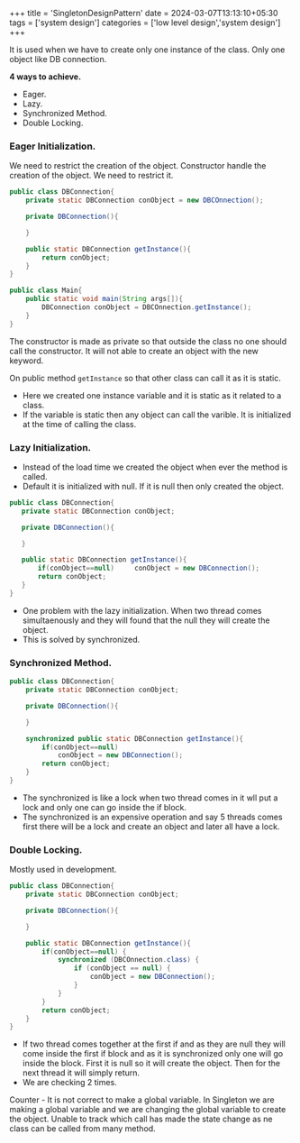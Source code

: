 +++
title = 'SingletonDesignPattern'
date = 2024-03-07T13:13:10+05:30
tags = ['system design']
categories = ['low level design','system design']
+++

It is used when we have to create only one instance of the class.
Only one object like DB connection.

**4 ways to achieve.**
- Eager.
- Lazy.
- Synchronized Method.
- Double Locking.

### Eager Initialization.

We need to restrict the creation of the object. Constructor handle the creation of the object. We need to restrict it.

```java
public class DBConnection{
    private static DBConnection conObject = new DBCOnnection();

    private DBConnection(){

    }

    public static DBConnection getInstance(){
        return conObject;
    }
}
```

```java
public class Main{
    public static void main(String args[]){
        DBConnection conObject = DBCOnnection.getInstance();
    }
}
```
The constructor is made as private so that outside the class no one should call the constructor. It will not able to create an object with the new keyword.

On public method `getInstance` so that other class can call it as it is static.
- Here we created one instance variable and it is static as it related to a class.
- If the variable is static then any object can call the varible. It is initialized at the time of calling the class.


### Lazy Initialization.
- Instead of the load time we created the object when ever the method is called.
- Default it is initialized with null. If it is null then only created the object.
 ```java
 public class DBConnection{
    private static DBConnection conObject;

    private DBConnection(){

    }

    public static DBConnection getInstance(){
        if(conObject==null)     conObject = new DBConnection();
        return conObject;
    }
}
```
- One problem with the lazy initialization. When two thread comes simultaenously and they will found that the null they will create the object.
- This is solved by synchronized.

### Synchronized Method.

```java
public class DBConnection{
    private static DBConnection conObject;

    private DBConnection(){

    }

    synchronized public static DBConnection getInstance(){
        if(conObject==null)     
            conObject = new DBConnection();
        return conObject;
    }
}
```
- The synchronized is like a lock when two thread comes in it wll put a lock and only one can go inside the if block.
- The synchronized is an expensive operation and say 5 threads comes first there will be a lock and create an object and later all have a lock.

### Double Locking.

Mostly used in development.
```java
public class DBConnection{
    private static DBConnection conObject;

    private DBConnection(){

    }

    public static DBConnection getInstance(){
        if(conObject==null) {
            synchronized (DBCOnnection.class) {
                if (conObject == null) {
                    conObject = new DBConnection();
                }
            }
        }
        return conObject;
    }
}
```

- If two thread comes together at the first if and as they are null they will come inside the first if block and as it is synchronized only one will go inside the block. First it is null so it will create the object. Then for the next thread it will simply return.
- We are checking 2 times.

Counter - It is not correct to make a global variable. In Singleton we are making a global variable and we are changing the global variable to create the object. Unable to track which call has made the state change as ne class can be called from many method.